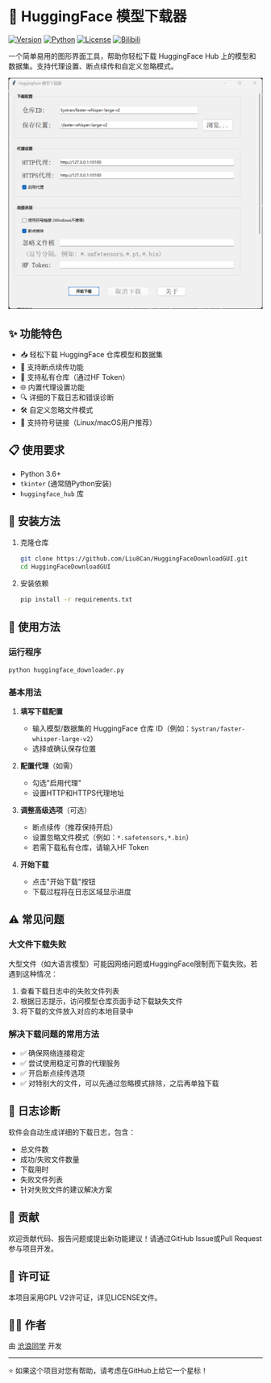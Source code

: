 # 🚀 HuggingFace 模型下载器

[![Version](https://img.shields.io/badge/版本-1.0-blue.svg)](https://github.com/Liu8Can/HuggingFaceDownloadGUI)
[![Python](https://img.shields.io/badge/Python-3.6%2B-brightgreen.svg)](https://www.python.org/)
[![License](https://img.shields.io/badge/License-MIT-yellow.svg)](https://opensource.org/licenses/MIT)
[![Bilibili](https://img.shields.io/badge/Bilibili-沧浪同学-ff69b4.svg)](https://space.bilibili.com/520050693)

一个简单易用的图形界面工具，帮助你轻松下载 HuggingFace Hub 上的模型和数据集。支持代理设置、断点续传和自定义忽略模式。

![界面预览](./raw/main/preview.png)

## ✨ 功能特色

- 📥 轻松下载 HuggingFace 仓库模型和数据集
- 🔄 支持断点续传功能
- 🔐 支持私有仓库（通过HF Token）
- 🌐 内置代理设置功能
- 🔍 详细的下载日志和错误诊断
- 🛠️ 自定义忽略文件模式
- 💾 支持符号链接（Linux/macOS用户推荐）

## 📋 使用要求

- Python 3.6+
- `tkinter` (通常随Python安装)
- `huggingface_hub` 库

## 🔧 安装方法

1. 克隆仓库
   ```bash
   git clone https://github.com/Liu8Can/HuggingFaceDownloadGUI.git
   cd HuggingFaceDownloadGUI
   ```

2. 安装依赖
   ```bash
   pip install -r requirements.txt
   ```

## 🚀 使用方法

### 运行程序

```bash
python huggingface_downloader.py
```

### 基本用法

1. **填写下载配置**
   - 输入模型/数据集的 HuggingFace 仓库 ID（例如：`Systran/faster-whisper-large-v2`）
   - 选择或确认保存位置

2. **配置代理**（如需）
   - 勾选"启用代理"
   - 设置HTTP和HTTPS代理地址

3. **调整高级选项**（可选）
   - 断点续传（推荐保持开启）
   - 设置忽略文件模式（例如：`*.safetensors,*.bin`）
   - 若需下载私有仓库，请输入HF Token

4. **开始下载**
   - 点击"开始下载"按钮
   - 下载过程将在日志区域显示进度

## ⚠️ 常见问题

### 大文件下载失败

大型文件（如大语言模型）可能因网络问题或HuggingFace限制而下载失败。若遇到这种情况：

1. 查看下载日志中的失败文件列表
2. 根据日志提示，访问模型仓库页面手动下载缺失文件
3. 将下载的文件放入对应的本地目录中

### 解决下载问题的常用方法

- ✅ 确保网络连接稳定
- ✅ 尝试使用稳定可靠的代理服务
- ✅ 开启断点续传选项
- ✅ 对特别大的文件，可以先通过忽略模式排除，之后再单独下载

## 📝 日志诊断

软件会自动生成详细的下载日志，包含：

- 总文件数
- 成功/失败文件数量
- 下载用时
- 失败文件列表
- 针对失败文件的建议解决方案

## 🤝 贡献

欢迎贡献代码、报告问题或提出新功能建议！请通过GitHub Issue或Pull Request参与项目开发。

## 📜 许可证

本项目采用GPL V2许可证，详见LICENSE文件。

## 👨‍💻 作者

由 [沧浪同学](https://space.bilibili.com/520050693) 开发

---

⭐ 如果这个项目对您有帮助，请考虑在GitHub上给它一个星标！ 